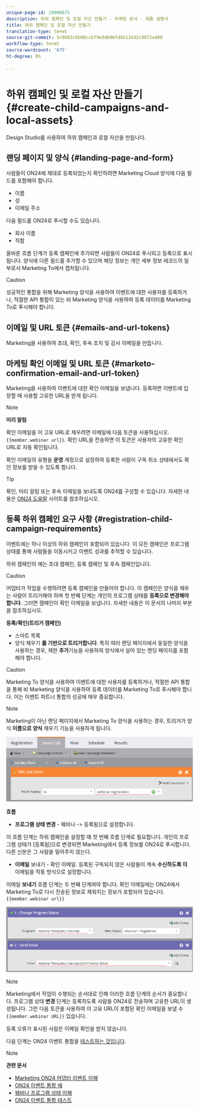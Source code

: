 ```yaml
---
unique-page-id: 10096675
description: 하위 캠페인 및 로컬 자산 만들기 - 마케팅 문서 - 제품 설명서
title: 하위 캠페인 및 로컬 자산 만들기
translation-type: tm+mt
source-git-commit: 5c9683c6b00ccbf9e9d606fd4513432c9872ad00
workflow-type: tm+mt
source-wordcount: '675'
ht-degree: 0%

---
```



# 하위 캠페인 및 로컬 자산 만들기 {#create-child-campaigns-and-local-assets}

Design Studio를 사용하여 하위 캠페인과 로컬 자산을 만듭니다.

## 랜딩 페이지 및 양식 {#landing-page-and-form}

사람들이 ON24에 제대로 등록되었는지 확인하려면 Marketing Cloud 양식에 다음 필드를 포함해야 합니다.

* 이름
* 성
* 이메일 주소

다음 필드를 ON24로 푸시할 수도 있습니다.

* 회사 이름
* 직함

올바른 흐름 단계가 등록 캠페인에 추가되면 사람들이 ON24로 푸시되고 등록으로 표시됩니다. 양식에 다른 필드를 추가할 수 있으며 해당 정보는 개인 세부 정보 레코드의 일부로서 Marketing To에서 캡처됩니다.

>[!CAUTION]
>
>성공적인 통합을 위해 Marketing 양식을 사용하여 이벤트에 대한 사용자를 등록하거나, 적절한 API 통합이 있는 비 Marketing 양식을 사용하여 등록 데이터를 Marketing To로 푸시해야 합니다.

## 이메일 및 URL 토큰 {#emails-and-url-tokens}

Marketing을 사용하여 초대, 확인, 후속 조치 및 감사 이메일을 만듭니다.

## 마케팅 확인 이메일 및 URL 토큰 {#marketo-confirmation-email-and-url-token}

Marketing을 사용하여 이벤트에 대한 확인 이메일을 보냅니다. 등록하면 이벤트에 입장할 때 사용할 고유한 URL을 받게 됩니다.

>[!NOTE]
>
>**미리 알림**
>
>확인 이메일을 이 고유 URL로 채우려면 이메일에 다음 토큰을 사용하십시오. `{{member.webinar url}}`. 확인 URL을 전송하면 이 토큰은 사용자의 고유한 확인 URL로 자동 확인됩니다.
>
>확인 이메일의 유형을 **운영** 계정으로 설정하여 등록한 사람이 구독 취소 상태에서도 확인 정보를 받을 수 있도록 합니다.

>[!TIP]
>
>확인, 미리 알림 또는 후속 이메일을 보내도록 ON24를 구성할 수 있습니다. 자세한 내용은 [ON24 도움말](http://webcastelitehelp.on24.com) 사이트를 참조하십시오.

## 등록 하위 캠페인 요구 사항 {#registration-child-campaign-requirements}

이벤트에는 하나 이상의 하위 캠페인이 포함되어 있습니다. 이 모든 캠페인은 프로그램 상태를 통해 사람들을 이동시키고 이벤트 성과를 추적할 수 있습니다.

하위 캠페인의 예는 초대 캠페인, 등록 캠페인 및 후속 캠페인입니다.

>[!CAUTION]
>
>어댑터가 작업을 수행하려면 등록 캠페인을 만들어야 합니다. 이 캠페인은 양식을 채우는 사람이 트리거해야 하며 첫 번째 단계는 개인의 프로그램 상태를 **등록으로 변경해야 합니다**. 그러면 캠페인이 확인 이메일을 보냅니다. 자세한 내용은 이 문서의 나머지 부분을 참조하십시오.

**등록/확인(트리거 캠페인)**

* 스마트 목록
* 양식 채우기 **를 기반으로 트리거합니다**. 특히 여러 랜딩 페이지에서 동일한 양식을 사용하는 경우, 제한 **추가**&#x200B;기능을 사용하여 양식에서 살아 있는 랜딩 페이지를 포함해야 합니다.

>[!CAUTION]
>
>Marketing To 양식을 사용하여 이벤트에 대한 사용자를 등록하거나, 적절한 API 통합을 통해 비 Marketing 양식을 사용하여 등록 데이터를 Marketing To로 푸시해야 합니다. 이는 이벤트 파트너 통합의 성공에 매우 중요합니다.

>[!NOTE]
>
>Marketing이 아닌 랜딩 페이지에서 Marketing To 양식을 사용하는 경우, 트리거가 양식 **이름으로 양식** 채우기 기능을 사용하게 됩니다.

![](assets/image2015-12-22-15-3a20-3a51.png)

**흐름**

* **프로그램 상태 변경** - 웨비나 -> 등록됨으로 설정합니다.

이 흐름 단계는 하위 캠페인을 설정할 때 첫 번째 흐름 단계로 필요합니다. 개인의 프로그램 상태가 [등록됨]으로 변경되면 Marketing에서 등록 정보를 ON24로 푸시합니다. 다른 신분은 그 사람을 밀어주지 않는다.

* **이메일** 보내기 - 확인 이메일. 등록된 구독되지 않은 사람들이 계속 **수신하도록 이** 이메일을 작동 방식으로 설정합니다.

이메일 **보내기** 흐름 단계는 두 번째 단계여야 합니다. 확인 이메일에는 ON24에서 Marketing To로 다시 전송된 정보로 채워지는 정보가 포함되어 있습니다. `{{member.webinar url}}`

![](assets/image2015-12-22-15-3a29-3a50.png)

>[!NOTE]
>
>Marketing에서 작업이 수행되는 순서대로 인해 이러한 흐름 단계의 순서가 중요합니다. 프로그램 상태 **변경** 단계는 등록하도록 사람을 ON24로 전송하며 고유한 URL이 생성됩니다. 그런 다음 토큰을 사용하여 이 고유 URL이 포함된 확인 이메일을 보낼 수 `{{member.webinar URL}}` 있습니다.
>
>등록 오류가 표시된 사람은 이메일 확인을 받지 않습니다.

다음 단계는 ON24 이벤트 통합을 [테스트하는 것입니다](test-your-on24-event-integration.md).

>[!NOTE]
>
>**관련 문서**
>
>* [Marketing ON24 어댑터 이벤트 이해](understanding-marketo-on24-adapter-events.md)
>* [ON24 이벤트 통합 예](example-on24-event-integration.md)
>* [웨비나 프로그램 상태 이해](understanding-webinar-program-statuses.md)
>* [ON24 이벤트 통합 테스트](test-your-on24-event-integration.md)

>



